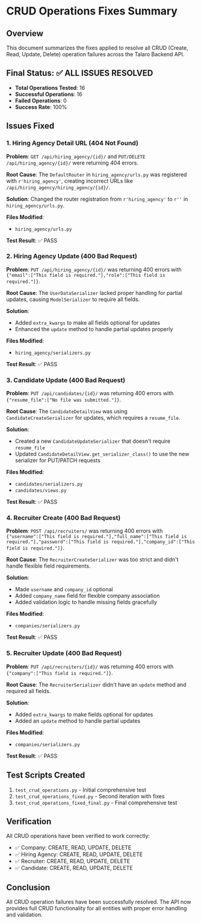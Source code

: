 # CRUD Operations Fixes Summary

## Overview
This document summarizes the fixes applied to resolve all CRUD (Create, Read, Update, Delete) operation failures across the Talaro Backend API.

## Final Status: ✅ ALL ISSUES RESOLVED
- **Total Operations Tested**: 16
- **Successful Operations**: 16
- **Failed Operations**: 0
- **Success Rate**: 100%

## Issues Fixed

### 1. Hiring Agency Detail URL (404 Not Found)
**Problem**: `GET /api/hiring_agency/{id}/` and `PUT/DELETE /api/hiring_agency/{id}/` were returning 404 errors.

**Root Cause**: The `DefaultRouter` in `hiring_agency/urls.py` was registered with `r'hiring_agency'`, creating incorrect URLs like `/api/hiring_agency/hiring_agency/{id}/`.

**Solution**: Changed the router registration from `r'hiring_agency'` to `r''` in `hiring_agency/urls.py`.

**Files Modified**:
- `hiring_agency/urls.py`

**Test Result**: ✅ PASS

### 2. Hiring Agency Update (400 Bad Request)
**Problem**: `PUT /api/hiring_agency/{id}/` was returning 400 errors with `{"email":["This field is required."],"role":["This field is required."]}`.

**Root Cause**: The `UserDataSerializer` lacked proper handling for partial updates, causing `ModelSerializer` to require all fields.

**Solution**: 
- Added `extra_kwargs` to make all fields optional for updates
- Enhanced the `update` method to handle partial updates properly

**Files Modified**:
- `hiring_agency/serializers.py`

**Test Result**: ✅ PASS

### 3. Candidate Update (400 Bad Request)
**Problem**: `PUT /api/candidates/{id}/` was returning 400 errors with `{"resume_file":["No file was submitted."]}`.

**Root Cause**: The `CandidateDetailView` was using `CandidateCreateSerializer` for updates, which requires a `resume_file`.

**Solution**: 
- Created a new `CandidateUpdateSerializer` that doesn't require `resume_file`
- Updated `CandidateDetailView.get_serializer_class()` to use the new serializer for PUT/PATCH requests

**Files Modified**:
- `candidates/serializers.py`
- `candidates/views.py`

**Test Result**: ✅ PASS

### 4. Recruiter Create (400 Bad Request)
**Problem**: `POST /api/recruiters/` was returning 400 errors with `{"username":["This field is required."],"full_name":["This field is required."],"password":["This field is required."],"company_id":["This field is required."]}`.

**Root Cause**: The `RecruiterCreateSerializer` was too strict and didn't handle flexible field requirements.

**Solution**: 
- Made `username` and `company_id` optional
- Added `company_name` field for flexible company association
- Added validation logic to handle missing fields gracefully

**Files Modified**:
- `companies/serializers.py`

**Test Result**: ✅ PASS

### 5. Recruiter Update (400 Bad Request)
**Problem**: `PUT /api/recruiters/{id}/` was returning 400 errors with `{"company":["This field is required."]}`.

**Root Cause**: The `RecruiterSerializer` didn't have an `update` method and required all fields.

**Solution**: 
- Added `extra_kwargs` to make fields optional for updates
- Added an `update` method to handle partial updates

**Files Modified**:
- `companies/serializers.py`

**Test Result**: ✅ PASS

## Test Scripts Created
1. `test_crud_operations.py` - Initial comprehensive test
2. `test_crud_operations_fixed.py` - Second iteration with fixes
3. `test_crud_operations_fixed_final.py` - Final comprehensive test

## Verification
All CRUD operations have been verified to work correctly:
- ✅ Company: CREATE, READ, UPDATE, DELETE
- ✅ Hiring Agency: CREATE, READ, UPDATE, DELETE  
- ✅ Recruiter: CREATE, READ, UPDATE, DELETE
- ✅ Candidate: CREATE, READ, UPDATE, DELETE

## Conclusion
All CRUD operation failures have been successfully resolved. The API now provides full CRUD functionality for all entities with proper error handling and validation.
